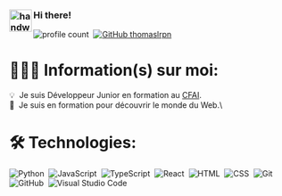### <img alt="handwavegif" src="https://user-images.githubusercontent.com/39513876/112366216-8cfe7400-8cfe-11eb-8116-7d3dbae20e97.gif" width='40' align="left"/> Hi there!
![profile count](https://komarev.com/ghpvc/?username=thomaslrpn&color=red)&nbsp;
[![GitHub thomaslrpn](https://img.shields.io/github/followers/thomaslrpn?label=follow&style=social)](https://github.com/thomaslrpn)&nbsp;
# 👨🏻‍💻 Information(s) sur moi:

💡 &nbsp;Je suis Développeur Junior en formation au [CFAI](https://www.pole-formation-lda.fr).\
🌱 &nbsp;Je suis en formation pour découvrir le monde du Web.\


# 🛠 Technologies:
![Python](https://img.shields.io/badge/-Python-05122A?style=flat&logo=python)&nbsp;
![JavaScript](https://img.shields.io/badge/-JavaScript-05122A?style=flat&logo=javascript)&nbsp;
![TypeScript](https://shields.io/badge/TypeScript-05122A?style=flat&logo=Typescript&logoColor=A8B9CC)&nbsp;
![React](https://img.shields.io/badge/React-05122A?&style=flat&logo=react)&nbsp;
![HTML](https://img.shields.io/badge/-HTML-05122A?style=flat&logo=HTML5)&nbsp;
![CSS](https://img.shields.io/badge/-CSS-05122A?style=flat&logo=CSS3&logoColor=1572B6)&nbsp;
![Git](https://img.shields.io/badge/-Git-05122A?style=flat&logo=git)&nbsp;
![GitHub](https://img.shields.io/badge/-GitHub-05122A?style=flat&logo=github)&nbsp;
![Visual Studio Code](https://img.shields.io/badge/-Visual%20Studio%20Code-05122A?style=flat&logo=visual-studio-code&logoColor=007ACC)&nbsp;
